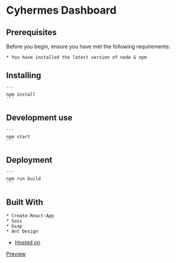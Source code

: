 # Cyhermes Dashboard

## Prerequisites

Before you begin, ensure you have met the following requirements:

    * You have installed the latest version of node & npm

## Installing

    ```
    npm install
    ```

## Development use

    ```
    npm start
    ```

## Deployment

    ```
    npm run build
    ```

## Built With

    * Create-React-App
    * Sass
    * Gsap
    * Ant Design

- [Hosted on](https://vercel.com/)

[Preview](https://cyhermesdashboard.vercel.app)
